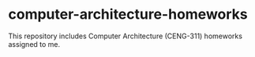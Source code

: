 # computer-architecture-homeworks
This repository includes Computer Architecture (CENG-311) homeworks assigned to me.
